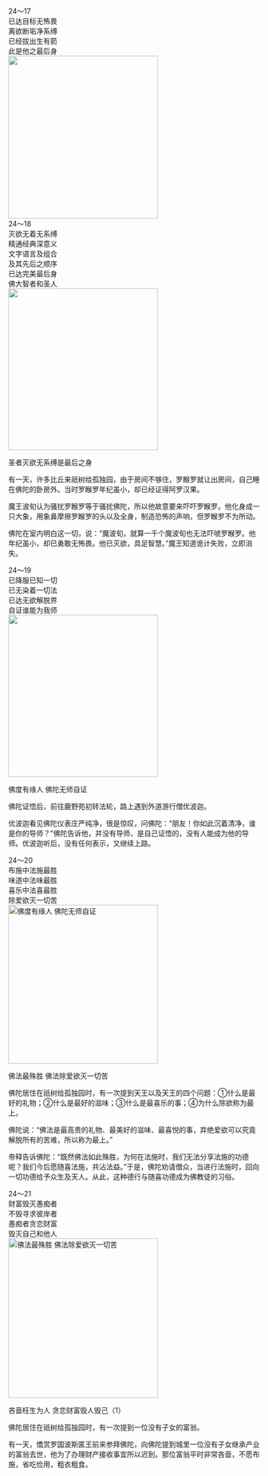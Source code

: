 <div class="e2">
<div>
24～17<br>
 已达目标无怖畏<br>
 离欲断垢净系缚<br>
 已经拔出生有箭<br>
 此是他之最后身
</div>
<img src="images/fjj-89-1.jpg" width="300" height="326" alt=""/>
</div>

<div class="e2">
<div>
24～18<br>
 灭欲无着无系缚<br>
 精通经典深意义<br>
 文字语言及组合<br>
 及其先后之顺序<br>
 已达完美最后身<br>
 佛大智者和圣人
</div>
<img src="images/fjj-89-2.jpg" width="300" height="324" alt=""/>
</div>

圣者灭欲无系缚是最后之身

有一天，许多比丘来祇树给孤独园，由于房间不够住，罗睺罗就让出房间，自己睡在佛陀的卧房外。当时罗睺罗年纪虽小，却已经证得阿罗汉果。

魔王波旬认为骚扰罗睺罗等于骚扰佛陀，所以他故意要来吓吓罗睺罗。他化身成一只大象，用象鼻摩擦罗睺罗的头以及全身，制造恐怖的声响，但罗睺罗不为所动。

佛陀在室内明白这一切，说：“魔波旬，就算一千个魔波旬也无法吓唬罗睺罗。他年纪虽小，却已勇敢无怖畏。他已灭欲，具足智慧。”魔王知道诡计失败，立即消失。

<div class="e2">
<div>
24～19<br>
 已降服已知一切<br>
 已无染着一切法<br>
 已达无欲解脱界<br>
 自证谁能为我师
</div>
<img src="images/fjj-89-3.jpg" width="300" height="325" alt=""/>
</div>

佛度有缘人 佛陀无师自证

佛陀证悟后，前往鹿野苑初转法轮，路上遇到外道游行僧优波迦。

优波迦看见佛陀仪表庄严纯净，很是惊叹，问佛陀：“朋友！你如此沉着清净，谁是你的导师？”佛陀告诉他，并没有导师，是自己证悟的，没有人能成为他的导师。优波迦听后，没有任何表示，又继续上路。

<div class="e2">
<div>
24～20<br>
 布施中法施最胜<br>
 味道中法味最胜<br>
 喜乐中法喜最胜<br>
 除爱欲灭一切苦
</div>
<img src="images/fjj-89-4.jpg" width="300" height="318" alt="佛度有缘人 佛陀无师自证"/>
</div>

佛法最殊胜 佛法除爱欲灭一切苦

佛陀居住在祇树给孤独园时，有一次提到天王以及天王的四个问题：①什么是最好的礼物；②什么是最好的滋味；③什么是最喜乐的事；④为什么除欲称为最上。

佛陀说：“佛法是最高贵的礼物、最美好的滋味、最喜悦的事，弃绝爱欲可以究竟解脱所有的苦难，所以称为最上。”

帝释告诉佛陀：“既然佛法如此殊胜，为何在法施时，我们无法分享法施的功德呢？我们今后愿随喜法施，共沾法益。”于是，佛陀劝请僧众，当进行法施时，回向一切功德给予众生及天人。从此，这种德行与随喜功德成为佛教徒的习俗。

<div class="e2">
<div>
24～21<br>
 财富毁灭愚痴者<br>
 不毁寻求彼岸者<br>
 愚痴者贪恋财富<br>
 毁灭自己和他人
</div>
<img src="images/fjj-89-5.jpg" width="300" height="320" alt="佛法最殊胜 佛法除爱欲灭一切苦"/>
</div>

吝啬枉生为人 贪恋财富毁人毁己（1）

佛陀居住在祇树给孤独园时，有一次提到一位没有子女的富翁。

有一天，憍赏罗国波斯匿王前来参拜佛陀，向佛陀提到城里一位没有子女继承产业的富翁去世，他为了办理财产接收事宜所以迟到。那位富翁平时非常吝啬，不愿布施，省吃俭用，粗衣粗食。
